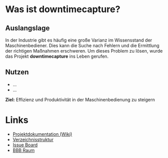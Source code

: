 # Was ist downtimecapture?

## Auslangslage
In der Industrie gibt es häufig eine große Varianz im Wissensstand der Maschinenbediener. Dies kann die Suche nach Fehlern und die Ermittlung der richtigen Maßnahmen erschweren. Um dieses Problem zu lösen, wurde das Projekt **downtimecapture** ins Leben gerufen.

## Nutzen
- ...
- ...

**Ziel:** Effizienz und Produktivität in der Maschinenbedienung zu steigern

# Links
* [Projektdokumentation (Wiki)](https://inf-git.fh-rosenheim.de/sep-wif-23/downtimecapture/-/wikis/home)
* [Verzeichnisstruktur](https://inf-git.fh-rosenheim.de/sep-wif-23/downtimecapture/-/wikis/Verzeichnisstruktur)
* [Issue Board](https://inf-git.fh-rosenheim.de/sep-wif-23/downtimecapture/-/boards/1556?milestone_title=Started)
* [BBB Raum](https://conference.th-rosenheim.de/mar-jhv-rxj-pgz)
